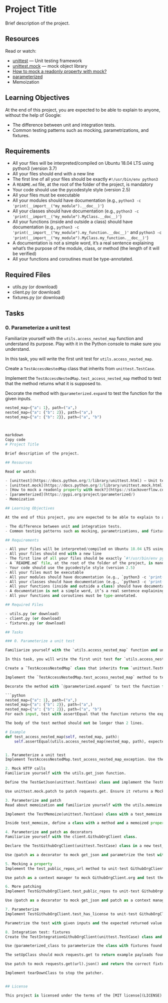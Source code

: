 # Project Title

Brief description of the project.

## Resources

Read or watch:

- [unittest](https://docs.python.org/3/library/unittest.html) — Unit testing framework
- [unittest.mock](https://docs.python.org/3/library/unittest.mock.html) — mock object library
- [How to mock a readonly property with mock?](https://stackoverflow.com/questions/16782112/how-to-mock-a-readonly-property-with-mock)
- [parameterized](https://pypi.org/project/parameterized/)
- Memoization

## Learning Objectives

At the end of this project, you are expected to be able to explain to anyone, without the help of Google:

- The difference between unit and integration tests.
- Common testing patterns such as mocking, parametrizations, and fixtures.

## Requirements

- All your files will be interpreted/compiled on Ubuntu 18.04 LTS using python3 (version 3.7)
- All your files should end with a new line
- The first line of all your files should be exactly `#!/usr/bin/env python3`
- A `README.md` file, at the root of the folder of the project, is mandatory
- Your code should use the pycodestyle style (version 2.5)
- All your files must be executable
- All your modules should have documentation (e.g., `python3 -c 'print(__import__("my_module").__doc__)'`)
- All your classes should have documentation (e.g., `python3 -c 'print(__import__("my_module").MyClass.__doc__)'`)
- All your functions (inside and outside a class) should have documentation (e.g., `python3 -c 'print(__import__("my_module").my_function.__doc__)'` and `python3 -c 'print(__import__("my_module").MyClass.my_function.__doc__)'`)
- A documentation is not a simple word, it’s a real sentence explaining what’s the purpose of the module, class, or method (the length of it will be verified)
- All your functions and coroutines must be type-annotated.

## Required Files

- utils.py (or download)
- client.py (or download)
- fixtures.py (or download)

## Tasks

### 0. Parameterize a unit test

Familiarize yourself with the `utils.access_nested_map` function and understand its purpose. Play with it in the Python console to make sure you understand.

In this task, you will write the first unit test for `utils.access_nested_map`.

Create a `TestAccessNestedMap` class that inherits from `unittest.TestCase`.

Implement the `TestAccessNestedMap.test_access_nested_map` method to test that the method returns what it is supposed to.

Decorate the method with `@parameterized.expand` to test the function for the given inputs.

```python
nested_map={"a": 1}, path=("a",)
nested_map={"a": {"b": 2}}, path=("a",)
nested_map={"a": {"b": 2}}, path=("a", "b")
  


markdown
Copy code
# Project Title

Brief description of the project.

## Resources

Read or watch:

- [unittest](https://docs.python.org/3/library/unittest.html) — Unit testing framework
- [unittest.mock](https://docs.python.org/3/library/unittest.mock.html) — mock object library
- [How to mock a readonly property with mock?](https://stackoverflow.com/questions/16782112/how-to-mock-a-readonly-property-with-mock)
- [parameterized](https://pypi.org/project/parameterized/)
- Memoization

## Learning Objectives

At the end of this project, you are expected to be able to explain to anyone, without the help of Google:

- The difference between unit and integration tests.
- Common testing patterns such as mocking, parametrizations, and fixtures.

## Requirements

- All your files will be interpreted/compiled on Ubuntu 18.04 LTS using python3 (version 3.7)
- All your files should end with a new line
- The first line of all your files should be exactly `#!/usr/bin/env python3`
- A `README.md` file, at the root of the folder of the project, is mandatory
- Your code should use the pycodestyle style (version 2.5)
- All your files must be executable
- All your modules should have documentation (e.g., `python3 -c 'print(__import__("my_module").__doc__)'`)
- All your classes should have documentation (e.g., `python3 -c 'print(__import__("my_module").MyClass.__doc__)'`)
- All your functions (inside and outside a class) should have documentation (e.g., `python3 -c 'print(__import__("my_module").my_function.__doc__)'` and `python3 -c 'print(__import__("my_module").MyClass.my_function.__doc__)'`)
- A documentation is not a simple word, it’s a real sentence explaining what’s the purpose of the module, class, or method (the length of it will be verified)
- All your functions and coroutines must be type-annotated.

## Required Files

- utils.py (or download)
- client.py (or download)
- fixtures.py (or download)

## Tasks

### 0. Parameterize a unit test

Familiarize yourself with the `utils.access_nested_map` function and understand its purpose. Play with it in the Python console to make sure you understand.

In this task, you will write the first unit test for `utils.access_nested_map`.

Create a `TestAccessNestedMap` class that inherits from `unittest.TestCase`.

Implement the `TestAccessNestedMap.test_access_nested_map` method to test that the method returns what it is supposed to.

Decorate the method with `@parameterized.expand` to test the function for the given inputs.

```python
nested_map={"a": 1}, path=("a",)
nested_map={"a": {"b": 2}}, path=("a",)
nested_map={"a": {"b": 2}}, path=("a", "b")
For each input, test with assertEqual that the function returns the expected result.

The body of the test method should not be longer than 2 lines.

# Example
def test_access_nested_map(self, nested_map, path):
    self.assertEqual(utils.access_nested_map(nested_map, path), expected_result)


1. Parameterize a unit test
Implement TestAccessNestedMap.test_access_nested_map_exception. Use the assertRaises context manager to test that a KeyError is raised for the given inputs.

2. Mock HTTP calls
Familiarize yourself with the utils.get_json function.

Define the TestGetJson(unittest.TestCase) class and implement the TestGetJson.test_get_json method to test that utils.get_json returns the expected result.

Use unittest.mock.patch to patch requests.get. Ensure it returns a Mock object with a json method that returns test_payload parametrized alongside the test_url.

3. Parameterize and patch
Read about memoization and familiarize yourself with the utils.memoize decorator.

Implement the TestMemoize(unittest.TestCase) class with a test_memoize method.

Inside test_memoize, define a class with a method and a memoized property. Use unittest.mock.patch to mock the method. Test that when calling the property twice, the correct result is returned but the method is only called once.

4. Parameterize and patch as decorators
Familiarize yourself with the client.GithubOrgClient class.

Declare the TestGithubOrgClient(unittest.TestCase) class in a new test_client.py file and implement the test_org method.

Use @patch as a decorator to mock get_json and parametrize the test with a couple of org examples.

5. Mocking a property
Implement the test_public_repos_url method to unit-test GithubOrgClient._public_repos_url.

Use patch as a context manager to mock GithubOrgClient.org and test the result of _public_repos_url based on the mocked payload.

6. More patching
Implement TestGithubOrgClient.test_public_repos to unit-test GithubOrgClient.public_repos.

Use @patch as a decorator to mock get_json and patch as a context manager to mock GithubOrgClient._public_repos_url. Test that the list of repos is what you expect.

7. Parameterize
Implement TestGithubOrgClient.test_has_license to unit-test GithubOrgClient.has_license.

Parametrize the test with given inputs and the expected returned value.

8. Integration test: fixtures
Create the TestIntegrationGithubOrgClient(unittest.TestCase) class and implement setUpClass and tearDownClass.

Use @parameterized_class to parameterize the class with fixtures found in fixtures.py.

The setUpClass should mock requests.get to return example payloads found in the fixtures.

Use patch to mock requests.get(url).json() and return the correct fixtures.

Implement tearDownClass to stop the patcher.


## License

This project is licensed under the terms of the [MIT license](LICENSE).
